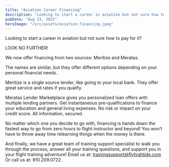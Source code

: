 ```yaml
---
title: "Aviation Career Financing"
description: "Looking to start a career in aviation but not sure how to pay for it?"
pubDate: "Aug 23, 2023"
heroImage: "/src/assets/aviation-financing.jpeg"
---
```


Looking to start a career in aviation but not sure how to pay for it?

LOOK NO FURTHER!

We now offer financing from two sources: Meritize and Meratas.

The names are similar, but they offer different options depending on your personal financial needs.

Meritize is a single source lender, like going to your local bank. They offer great service and rates if you qualify.

Meratas Lender Marketplace gives you personalized loan offers with multiple lending partners. Get instantaneous pre-qualifications to finance your education and general living expenses. No risk or impact on your credit score. All information, secured.

No matter which one you decide to go with, financing is hands down the fastest way to go from zero hours to flight instructor and beyond! You won’t have to throw away time relearning things when the money is there.

And finally, we have a great team of training support specialist to walk you through the process, answer all your training questions, and support you in your flight training adventure! Email us at: trainingsupport@flyhightide.com Or call us at: 910.209.0722.
